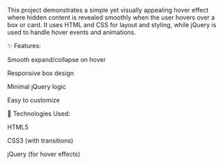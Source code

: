This project demonstrates a simple yet visually appealing hover effect where hidden content is revealed smoothly when the user hovers over a box or card. It uses HTML and CSS for layout and styling, while jQuery is used to handle hover events and animations.

✨ Features:

Smooth expand/collapse on hover

Responsive box design

Minimal jQuery logic

Easy to customize

🔧 Technologies Used:

HTML5

CSS3 (with transitions)

jQuery (for hover effects)
